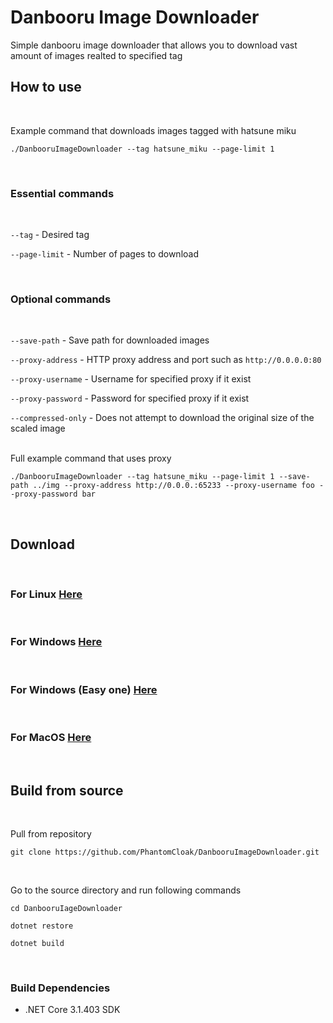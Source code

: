 # Danbooru Image Downloader
Simple danbooru image downloader that allows you to download vast amount of images realted to specified tag 


## How to use
<br/>

Example command that downloads images tagged with hatsune miku 
```
./DanbooruImageDownloader --tag hatsune_miku --page-limit 1
```
<br/>

### Essential commands
<br/>

`--tag` - Desired tag

`--page-limit` - Number of pages to download

<br/>


### Optional commands
<br/>

`--save-path` - Save path for downloaded images 

`--proxy-address` - HTTP proxy address and port such as `http://0.0.0.0:80`

`--proxy-username` - Username for specified proxy if it exist

`--proxy-password` - Password for specified proxy if it exist 

`--compressed-only` - Does not attempt to download the original size of the scaled image

<br/>
Full example command that uses proxy

```
./DanbooruImageDownloader --tag hatsune_miku --page-limit 1 --save-path ../img --proxy-address http://0.0.0.:65233 --proxy-username foo --proxy-password bar
```
<br/>

## Download
<br/>

### For Linux [Here](https://github.com/PhantomCloak/DanbooruImageDownloader/releases/download/1.0/linux-x64.zip)
<br/>

### For Windows [Here](https://github.com/PhantomCloak/DanbooruImageDownloader/releases/download/1.0/windows-x64.zip)
<br/>

### For Windows (Easy one) [Here](https://github.com/PhantomCloak/DanbooruImageDownloader/releases/download/1.0/windows-interactive.zip)
<br/>

### For MacOS [Here](https://github.com/PhantomCloak/DanbooruImageDownloader/releases/download/1.0/osx-x64.zip)
<br/>

## Build from source
<br/>

Pull from repository
```
git clone https://github.com/PhantomCloak/DanbooruImageDownloader.git
```
<br/>

Go to the source directory and run following commands
```
cd DanbooruIageDownloader

dotnet restore

dotnet build
```
<br/>

### Build Dependencies
- .NET Core 3.1.403 SDK


